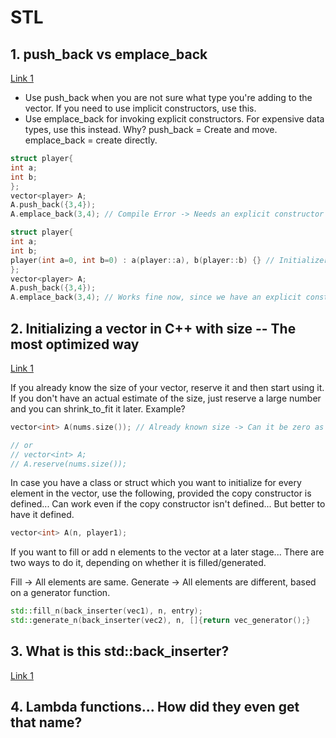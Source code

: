 # STL

## 1. push_back vs emplace_back

[Link 1](https://abseil.io/tips/112)
- Use push_back when you are not sure what type you're adding to the vector. If you need to use implicit constructors, use this.
- Use emplace_back for invoking explicit constructors. For expensive data types, use this instead. Why? push_back = Create and move. emplace_back = create directly. 

```C++
struct player{
int a; 
int b;
};
vector<player> A;
A.push_back({3,4});
A.emplace_back(3,4); // Compile Error -> Needs an explicit constructor to work on. 
 ``` 
 ```C++
struct player{
int a; 
int b;
player(int a=0, int b=0) : a(player::a), b(player::b) {} // Initializer List
};
vector<player> A;
A.push_back({3,4});
A.emplace_back(3,4); // Works fine now, since we have an explicit constructor
 ``` 
 
 


## 2. Initializing a vector in C++ with size -- The most optimized way

[Link 1](https://stackoverflow.com/questions/25108854/initializing-the-size-of-a-c-vector/25108894)

If you already know the size of your vector, reserve it and then start using it. If you don't have an actual estimate of the size, just reserve a large number and you can shrink_to_fit it later. Example?

```C++
vector<int> A(nums.size()); // Already known size -> Can it be zero as well? Yes. So, nums can have a size of 0 as well. Won't cause an error.

// or
// vector<int> A;
// A.reserve(nums.size());
```

In case you have a class or struct which you want to initialize for every element in the vector, use the following, provided the copy constructor is defined... Can work even if the copy constructor isn't defined... But better to have it defined. 
```C++ 
vector<int> A(n, player1);
```

If you want to fill or add n elements to the vector at a later stage... There are two ways to do it, depending on whether it is filled/generated.

Fill -> All elements are same.
Generate -> All elements are different, based on a generator function. 

```C++
std::fill_n(back_inserter(vec1), n, entry);
std::generate_n(back_inserter(vec2), n, []{return vec_generator();}
```


## 3. What is this std::back_inserter?

[Link 1](https://www.geeksforgeeks.org/stdback_inserter-in-cpp/)


## 4. Lambda functions... How did they even get that name?


